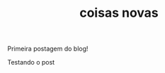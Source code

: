 ﻿---
layout: post
title: coisas novas
---

<div class="message">
  Primeira postagem do blog!
</div>

Testando o post
